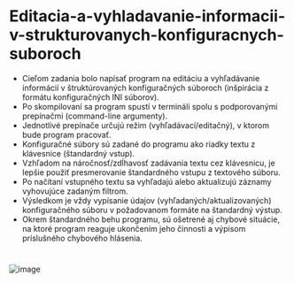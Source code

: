 # Editacia-a-vyhladavanie-informacii-v-strukturovanych-konfiguracnych-suboroch

 - Cieľom zadania bolo napísať program na editáciu a vyhľadávanie informácií v štruktúrovaných konfiguračných súboroch (inšpirácia z formátu konfiguračných INI súborov).
 - Po skompilovaní sa program spustí v termináli spolu s podporovanými prepínačmi (command-line argumenty).
 - Jednotlivé prepínače určujú režim (vyhľadávací/editačný), v ktorom bude program pracovať.
 - Konfiguračné súbory sú zadané do programu ako riadky textu z klávesnice (štandardný vstup).
 - Vzhľadom na náročnosť/zdĺhavosť zadávania textu cez klávesnicu, je lepšie použiť presmerovanie štandardného vstupu z textového súboru.
 - Po načítaní vstupného textu sa vyhľadajú alebo aktualizujú záznamy vyhovujúce zadaným filtrom.
 - Výsledkom je vždy vypísanie údajov (vyhľadaných/aktualizovaných) konfiguračného súboru v požadovanom formáte na štandardný výstup.
 - Okrem štandardného behu programu, sú ošetrené aj chybové situácie,  na ktoré program reaguje ukončením jeho činnosti a výpisom príslušného chybového hlásenia.
#

![image](https://github.com/SimonCanecky/Editacia-a-vyhladavanie-informacii-v-strukturovanych-konfiguracnych-suboroch/assets/71691945/4f0c5bbc-cfde-4e9f-8186-1f653a4c62e3)
